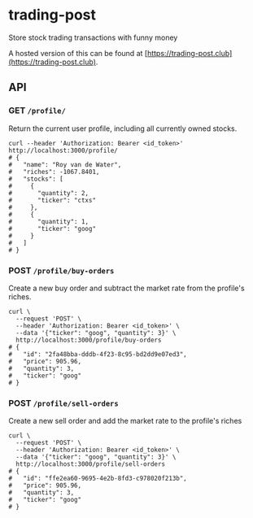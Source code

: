 # trading-post
Store stock trading transactions with funny money

A hosted version of this can be found at [https://trading-post.club](https://trading-post.club).

## API

### GET `/profile/`

Return the current user profile, including all currently owned stocks.

```shell
curl --header 'Authorization: Bearer <id_token>' http://localhost:3000/profile/
# {
#   "name": "Roy van de Water",
#   "riches": -1067.8401,
#   "stocks": [
#     {
#       "quantity": 2,
#       "ticker": "ctxs"
#     },
#     {
#       "quantity": 1,
#       "ticker": "goog"
#     }
#   ]
# }
```

### POST `/profile/buy-orders`

Create a new buy order and subtract the market rate from the profile's riches.

```shell
curl \
  --request 'POST' \
  --header 'Authorization: Bearer <id_token>' \
  --data '{"ticker": "goog", "quantity": 3}' \
  http://localhost:3000/profile/buy-orders
# {
#   "id": "2fa48bba-dddb-4f23-8c95-bd2dd9e07ed3",
#   "price": 905.96,
#   "quantity": 3,
#   "ticker": "goog"
# }
```

### POST `/profile/sell-orders`

Create a new sell order and add the market rate to the profile's riches

```shell
curl \
  --request 'POST' \
  --header 'Authorization: Bearer <id_token>' \
  --data '{"ticker": "goog", "quantity": 3}' \
  http://localhost:3000/profile/sell-orders
# {
#   "id": "ffe2ea60-9695-4e2b-8fd3-c978020f213b",
#   "price": 905.96,
#   "quantity": 3,
#   "ticker": "goog"
# }
```
